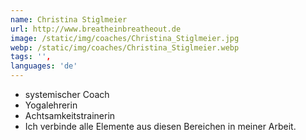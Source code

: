 ```yaml
---
name: Christina Stiglmeier
url: http://www.breatheinbreatheout.de
image: /static/img/coaches/Christina_Stiglmeier.jpg
webp: /static/img/coaches/Christina_Stiglmeier.webp
tags: '',
languages: 'de'
---
```


<ul><li>systemischer Coach</li><li>Yogalehrerin</li><li>Achtsamkeitstrainerin&nbsp;</li><li>Ich verbinde alle Elemente aus diesen Bereichen in meiner Arbeit.</li></ul>